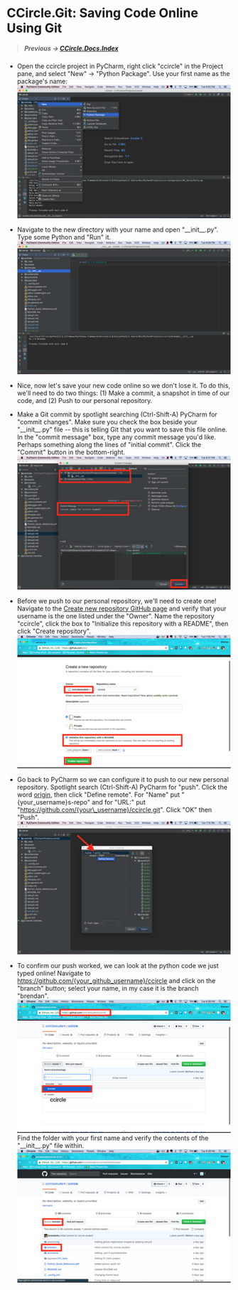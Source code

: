 # CCircle.Git: Saving Code Online Using Git
> ##### Previous -> [CCircle.Docs.Index](../../../index.md)

* Open the ccircle project in PyCharm, right click "ccircle" in the Project pane, and select "New" -> "Python Package".
  Use your first name as the package's name:
    ![save01](image/save01.png)

* Navigate to the new directory with your name and open "\_\_init\_\_.py".
    Type some Python and "Run" it.
    ![save02](image/save02.png)

* Nice, now let's save your new code online so we don't lose it.
    To do this, we'll need to do two things:
        (1) Make a commit, a snapshot in time of our code, and
        (2) Push to our personal repository.

* Make a Git commit by spotlight searching (Ctrl-Shift-A) PyCharm for "commit changes".
    Make sure you check the box beside your "\_\_init\_\_.py" file -- this is telling Git that you want to save this file online.
    In the "commit message" box, type any commit message you'd like. Perhaps something along the lines of "initial commit".
    Click the "Commit" button in the bottom-right.
    ![save03](image/save03.png)

* Before we push to our personal repository, we'll need to create one!
    Navigate to the [Create new repository GitHub page](www.github.com/new) and verify that your username is the one listed under the "Owner".
    Name the repository "ccircle", click the box to "Initialize this repository with a README", then click "Create repository".
   ![save04](image/save04a.png)

* Go back to PyCharm so we can configure it to push to our new personal repository.
    Spotlight search (Ctrl-Shift-A) PyCharm for "push".
    Click the word <u>origin</u>, then click "Define remote".
    For "Name" put "{your\_username}s-repo" and for "URL:" put "https://github.com/{your\_username}/ccircle.git".
    Click "OK" then "Push".
    ![save04](image/save04b.png)


* To confirm our push worked, we can look at the python code we just typed online!
    Navigate to https://github.com/{your_github_username}/ccircle
    and click on the "branch" button; select your name, in my case it is the branch "brendan".
    ![save05](image/save05.png)
    Find the folder with your first name and verify the contents of the "\_\_init\_\_.py" file within.
    ![save06](image/save06.png)
